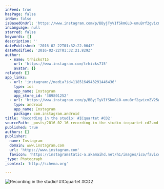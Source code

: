 ```yaml
---
inFeed: true
hasPage: false
inNav: false
isBasedOnUrl: 'https://www.instagram.com/p/BByjTyVIfSkmGLO-umuBrf2gvicmZV25gc68fQ0/'
inLanguage: null
starred: false
keywords: []
description: ''
datePublished: '2016-02-22T01:32:22.064Z'
dateModified: '2016-02-22T01:32:21.829Z'
author:
  - name: trhicks715
    url: 'https://www.instagram.com/trhicks715'
    avatar: {}
related: []
app_links:
  - url: 'instagram://media?id=1185164943291446436'
    type: ios
    app_name: Instagram
    app_store_id: '389801252'
  - url: 'https://www.instagram.com/p/BByjTyVIfSkmGLO-umuBrf2gvicmZV25gc68fQ0/'
    type: android
    app_name: Instagram
    package: com.instagram.android
title: 'Recording in the studio! #ICquartet #CD2'
sourcePath: _posts/2016-02-16-recording-in-the-studio-icquartet-cd2.md
published: true
authors: []
publisher:
  name: Instagram
  domain: www.instagram.com
  url: 'https://www.instagram.com'
  favicon: 'https://instagramstatic-a.akamaihd.net/h1/images/ico/favicon.ico/7cdab0872b15.ico'
_type: Photograph
_context: 'http://schema.org'

---
```

![Recording in the studio&excl; &num;ICquartet &num;CD2](https://scontent.cdninstagram.com/t51.2885-15/s640x640/sh0.08/e35/12627917_1656147157980115_992774412_n.jpg?ig_cache_key=MTE4NTE2NDk0MzI5MTQ0NjQzNg%3D%3D.2)